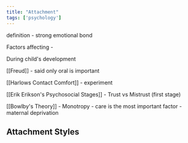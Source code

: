```yaml
---
title: "Attachment"
tags: ['psychology']
---
```


definition - strong emotional bond


Factors affecting - 


During child's development

[[Freud]] - said only oral is important

[[Harlows Contact Comfort]] - experiment 

[[Erik Erikson's Psychosocial Stages]] - Trust vs Mistrust (first stage)

[[Bowlby's Theory]] - Monotropy - care is the most important factor - maternal deprivation 


## Attachment Styles



